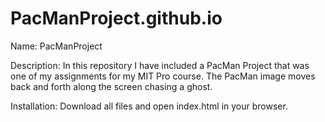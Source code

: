 # PacManProject.github.io
Name: 
PacManProject

Description:
In this repository I have included a PacMan Project that was one of my assignments for my MIT Pro course. 
The PacMan image moves back and forth along the screen chasing a ghost.

Installation: 
Download all files and open index.html in your browser.
